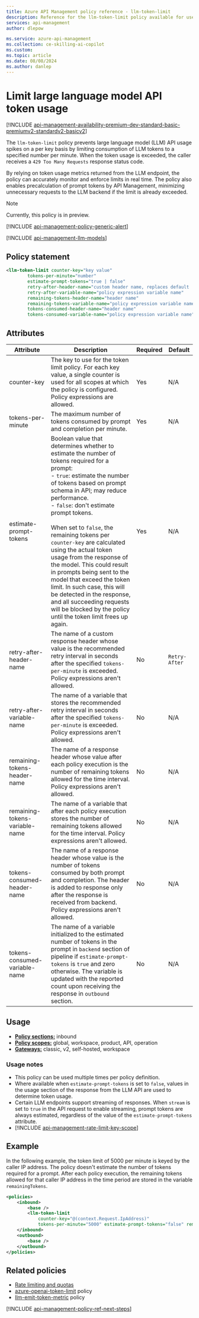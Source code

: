 ```yaml
---
title: Azure API Management policy reference - llm-token-limit
description: Reference for the llm-token-limit policy available for use in Azure API Management. Provides policy usage, settings, and examples.
services: api-management
author: dlepow

ms.service: azure-api-management
ms.collection: ce-skilling-ai-copilot
ms.custom:
ms.topic: article
ms.date: 08/08/2024
ms.author: danlep
---
```


# Limit large language model API token usage

[!INCLUDE [api-management-availability-premium-dev-standard-basic-premiumv2-standardv2-basicv2](../../includes/api-management-availability-premium-dev-standard-basic-premiumv2-standardv2-basicv2.md)]

The `llm-token-limit` policy prevents large language model (LLM) API usage spikes on a per key basis by limiting consumption of LLM tokens to a specified number per minute. When the token usage is exceeded, the caller receives a `429 Too Many Requests` response status code.

By relying on token usage metrics returned from the LLM endpoint, the policy can accurately monitor and enforce limits in real time. The policy also enables precalculation of prompt tokens by API Management, minimizing unnecessary requests to the LLM backend if the limit is already exceeded.

> [!NOTE]
> Currently, this policy is in preview.

[!INCLUDE [api-management-policy-generic-alert](../../includes/api-management-policy-generic-alert.md)]

[!INCLUDE [api-management-llm-models](../../includes/api-management-llm-models.md)]

## Policy statement

```xml
<llm-token-limit counter-key="key value"
        tokens-per-minute="number"
        estimate-prompt-tokens="true | false"    
        retry-after-header-name="custom header name, replaces default 'Retry-After'" 
        retry-after-variable-name="policy expression variable name"
        remaining-tokens-header-name="header name"  
        remaining-tokens-variable-name="policy expression variable name"
        tokens-consumed-header-name="header name"
        tokens-consumed-variable-name="policy expression variable name" />
```
## Attributes

| Attribute           | Description                                                                                           | Required | Default |
| -------------- | ----------------------------------------------------------------------------------------------------- | -------- | ------- |
| counter-key          | The key to use for the token limit policy. For each key value, a single counter is used for all scopes at which the policy is configured. Policy expressions are allowed.| Yes      | N/A     |
| tokens-per-minute | The maximum number of tokens consumed by prompt and completion per minute.         | Yes      | N/A     |
| estimate-prompt-tokens | Boolean value that determines whether to estimate the number of tokens required for a prompt: <br> - `true`: estimate the number of tokens based on prompt schema in API; may reduce performance. <br> - `false`: don't estimate prompt tokens. <br><br>When set to `false`, the remaining tokens per `counter-key` are calculated using the actual token usage from the response of the model. This could result in prompts being sent to the model that exceed the token limit. In such case, this will be detected in the response, and all succeeding requests will be blocked by the policy until the token limit frees up again.  | Yes       | N/A     |
| retry-after-header-name    | The name of a custom response header whose value is the recommended retry interval in seconds after the specified `tokens-per-minute` is exceeded. Policy expressions aren't allowed. |  No | `Retry-After`  |
| retry-after-variable-name    | The name of a variable that stores the recommended retry interval in seconds after the specified `tokens-per-minute` is exceeded. Policy expressions aren't allowed. |  No | N/A  |
| remaining-tokens-header-name    | The name of a response header whose value after each policy execution is the number of remaining tokens allowed for the time interval. Policy expressions aren't allowed.|  No | N/A  |
| remaining-tokens-variable-name    | The name of a variable that after each policy execution stores the number of remaining tokens allowed for the time interval. Policy expressions aren't allowed.|  No | N/A  |
| tokens-consumed-header-name    | The name of a response header whose value is the number of tokens consumed by both prompt and completion. The header is added to response only after the response is received from backend. Policy expressions aren't allowed.|  No | N/A  |
| tokens-consumed-variable-name    | The name of a variable initialized to the estimated number of tokens in the prompt in `backend` section of pipeline if `estimate-prompt-tokens` is `true` and zero otherwise. The variable is updated with the reported count upon receiving the response in `outbound` section.|  No | N/A  |

## Usage

- [**Policy sections:**](./api-management-howto-policies.md#sections) inbound
- [**Policy scopes:**](./api-management-howto-policies.md#scopes) global, workspace, product, API, operation
- [**Gateways:**](api-management-gateways-overview.md) classic, v2, self-hosted, workspace

### Usage notes

* This policy can be used multiple times per policy definition.
* Where available when `estimate-prompt-tokens` is set to `false`, values in the usage section of the response from the LLM API are used to determine token usage.
* Certain LLM endpoints support streaming of responses. When `stream` is set to `true` in the API request to enable streaming, prompt tokens are always estimated, regardless of the value of the `estimate-prompt-tokens` attribute.
* [!INCLUDE [api-management-rate-limit-key-scope](../../includes/api-management-rate-limit-key-scope.md)]

## Example

In the following example, the token limit of 5000 per minute is keyed by the caller IP address. The policy doesn't estimate the number of tokens required for a prompt. After each policy execution, the remaining tokens allowed for that caller IP address in the time period are stored in the variable `remainingTokens`.

```xml
<policies>
    <inbound>
        <base />
        <llm-token-limit
            counter-key="@(context.Request.IpAddress)"
            tokens-per-minute="5000" estimate-prompt-tokens="false" remaining-tokens-variable-name="remainingTokens" />
    </inbound>
    <outbound>
        <base />
    </outbound>
</policies>
```

## Related policies

* [Rate limiting and quotas](api-management-policies.md#rate-limiting-and-quotas)
* [azure-openai-token-limit](azure-openai-token-limit-policy.md) policy
* [llm-emit-token-metric](llm-emit-token-metric-policy.md) policy

[!INCLUDE [api-management-policy-ref-next-steps](../../includes/api-management-policy-ref-next-steps.md)]
